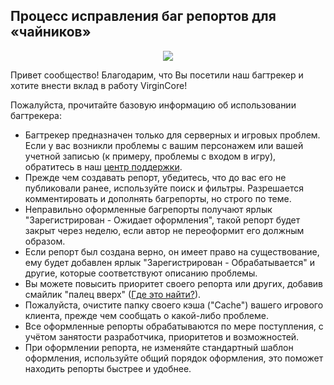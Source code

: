 ## Процесс исправления баг репортов для «чайников»

<p align="center">
  <img src="https://pp.userapi.com/c837429/v837429994/36ef6/Ke0_6kp-p-E.jpg">
</p>

Привет сообщество! Благодарим, что Вы посетили наш багтрекер и хотите внести вклад в работу VirginCore!

Пожалуйста, прочитайте базовую информацию об использовании багтрекера:

* Багтрекер предназначен только для серверных и игровых проблем. Если у вас возникли проблемы с вашим персонажем или вашей учетной записью (к примеру, проблемы с входом в игру), обратитесь в наш <a href="http://helpl3.ru">центр поддержки</a>.
* Прежде чем создавать репорт, убедитесь, что до вас его не публиковали ранее, используйте поиск и фильтры. Разрешается комментировать и дополнять багрепорты, но строго по теме.
* Неправильно оформленные багрепорты получают ярлык "Зарегистрирован - Ожидает оформления", такой репорт будет закрыт через неделю, если автор не переоформит его должным образом.
* Если репорт был создана верно, он имеет право на существование, ему будет добавлен ярлык "Зарегистрирован - Обрабатывается" и другие, которые соответствуют описанию проблемы.
* Вы можете повысить приоритет своего репорта или других, добавив смайлик "палец вверх" (<a href="http://s019.radikal.ru/i608/1704/2e/989dac56420a.png">Где это найти?</a>).
* Пожалуйста, очистите папку своего кэша ("Cache") вашего игрового клиента, прежде чем сообщать о какой-либо проблеме.
* Все оформленные репорты обрабатываются по мере поступления, с учётом занятости разработчика, приоритетов и возможностей.
* При оформлении репорта, не изменяйте стандартный шаблон оформления, используйте общий порядок оформления, это поможет находить репорты быстрее и удобнее.
